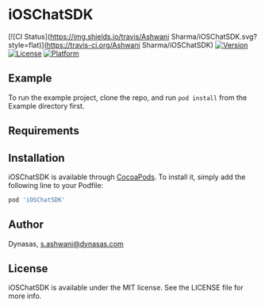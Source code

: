 # iOSChatSDK

[![CI Status](https://img.shields.io/travis/Ashwani Sharma/iOSChatSDK.svg?style=flat)](https://travis-ci.org/Ashwani Sharma/iOSChatSDK)
[![Version](https://img.shields.io/cocoapods/v/iOSChatSDK.svg?style=flat)](https://cocoapods.org/pods/iOSChatSDK)
[![License](https://img.shields.io/cocoapods/l/iOSChatSDK.svg?style=flat)](https://cocoapods.org/pods/iOSChatSDK)
[![Platform](https://img.shields.io/cocoapods/p/iOSChatSDK.svg?style=flat)](https://cocoapods.org/pods/iOSChatSDK)

## Example

To run the example project, clone the repo, and run `pod install` from the Example directory first.

## Requirements

## Installation

iOSChatSDK is available through [CocoaPods](https://cocoapods.org). To install
it, simply add the following line to your Podfile:

```ruby
pod 'iOSChatSDK'
```

## Author

Dynasas, s.ashwani@dynasas.com

## License

iOSChatSDK is available under the MIT license. See the LICENSE file for more info.
